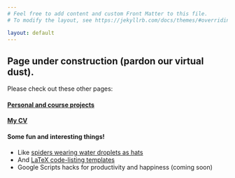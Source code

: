 ```yaml
---
# Feel free to add content and custom Front Matter to this file.
# To modify the layout, see https://jekyllrb.com/docs/themes/#overriding-theme-defaults

layout: default
---
```


## Page under construction (pardon our virtual dust).
Please check out these other pages:
#### [Personal and course projects](/projects)
#### [My CV](/resume)
#### Some fun and interesting things!
* Like [spiders wearing water droplets as hats](https://www.boredpanda.com/jumping-spiders-wearing-water-droplet-hats/)
* And [LaTeX code-listing templates](https://github.com/elsoroka/latex-ideas)
* Google Scripts hacks for productivity and happiness (coming soon)
